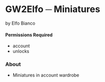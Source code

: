 # GW2Elfo ─ Miniatures
by Elfo Bianco

#### Permissions Required
* account
* unlocks

### About
* Miniatures in account wardrobe
